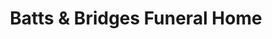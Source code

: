 ---
title: "Batts & Bridges Funeral Home"
url: /athens/batts-and-bridges-funeral-home/
shop: funeral directors
---